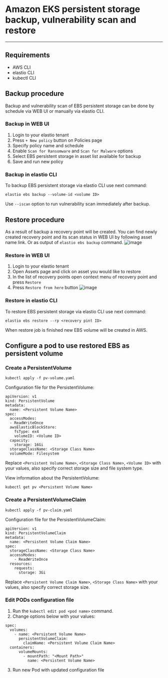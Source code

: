 # Amazon EKS persistent storage backup, vulnerability scan and restore

---

## Requirements
- AWS CLI
- elastio CLI
- kubectl CLI

## Backup procedure
Backup and vulnerability scan of EBS persistent storage can be done by schedule via WEB UI or manually via elastio CLI.

### Backup in WEB UI
1. Login to your elastio tenant
2. Press `+ New policy` button on Policies page
3. Specify policy name and schedule
4. Enable `Scan for Ransomware` and `Scan for Malware` options
5. Select EBS persistent storage in asset list available for backup
6. Save and run new policy

### Backup in elastio CLI
To backup EBS persistent storage via elastio CLI use next command:
```
elastio ebs backup --volume-id <volume ID>
```

Use `--iscan` option to run vulnerability scan immediately after backup.

## Restore procedure
As a result of backup a recovery point will be created. You can find newly created recovery point and its scan status in WEB UI by following asset name link. Or as output of `elastio ebs backup` command.
![image](https://user-images.githubusercontent.com/81738703/191742622-1f353813-8216-4a5e-830e-538964f0f10f.png)

### Restore in WEB UI
1. Login to your elastio tenant
2. Open Assets page and click on asset you would like to restore
3. In the list of recovery points open context menu of recovery point and press `Restore`
4. Press `Restore from here` button
![image](https://user-images.githubusercontent.com/81738703/191743839-bcd28739-998e-47e0-bf19-3de7b4d51b8b.png)

### Restore in elastio CLI
To restore EBS persistent storage via elastio CLI use next command:
```
elastio ebs restore --rp <recovery pint ID>
```

When restore job is finished new EBS volume will be created in AWS.

## Configure a pod to use restored EBS as persistent volume

### Create a PersistentVolume
```
kubectl apply -f pv-volume.yaml
```

Configuration file for the PersistentVolume:
```
apiVersion: v1
kind: PersistentVolume
metadata:
  name: <Persistent Volume Name>
spec:
  accessModes:
  - ReadWriteOnce
  awsElasticBlockStore:
    fsType: ex4
    volumeID: <Volume ID>
  capacity:
    storage: 16Gi
  storageClassName: <Storage Class Name>
  volumeMode: Filesystem
```
Replace `<Persistent Volume Name>`, `<Storage Class Name>`, `<Volume ID>` with your values, also specify correct storage size and file system type.

View information about the PersistentVolume:
```
kubectl get pv <Persistent Volume Name>
```

### Create a PersistentVolumeClaim
```
kubectl apply -f pv-claim.yaml
```
Configuration file for the PersistentVolumeClaim:
```
apiVersion: v1
kind: PersistentVolumeClaim
metadata:
  name: <Persistent Volume Claim Name>
spec:
  storageClassName: <Storage Class Name>
  accessModes:
    - ReadWriteOnce
  resources:
    requests:
      storage: 3Gi
```
Replace `<Persistent Volume Claim Name>`, `<Storage Class Name>` with your values, also specify correct storage size.

### Edit PODs configuration file
1. Run the `kubectl edit pod <pod name>` command.
2. Change options below with your values:
```
spec:
  volumes:
    - name: <Persistent Volume Name>
      persistentVolumeClaim:
        claimName: <Persistent Volume Claim Name>
  containers:
      volumeMounts:
        - mountPath: "<Mount Path>"
          name: <Persistent Volume Name>
```
3. Run new Pod with updated configuration file
